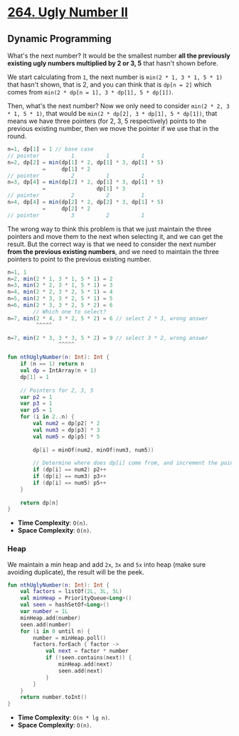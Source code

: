 # [264. Ugly Number II](https://leetcode.com/problems/ugly-number-ii/)

## Dynamic Programming
What's the next number? It would be the smallest number **all the previously existing ugly numbers multiplied by 2 or 3, 5** that hasn't shown before.

We start calculating from `1`, the next number is `min(2 * 1, 3 * 1, 5 * 1)` that hasn't shown, that is 2, and you can think that is `dp[n = 2]` which comes from `min(2 * dp[n = 1], 3 * dp[1], 5 * dp[1])`.

Then, what's the next number? Now we only need to consider `min(2 * 2, 3 * 1, 5 * 1)`, that would be `min(2 * dp[2], 3 * dp[1], 5 * dp[1])`, that means we have three pointers (for 2, 3, 5 respectively) points to the previous existing number, then we move the pointer if we use that in the round.

```js
n=1, dp[1] = 1 // base case
// pointer          1          1          1
n=2, dp[2] = min(dp[1] * 2, dp[1] * 3, dp[1] * 5)
           =     dp[1] * 2
// pointer          2          1          1
n=3, dp[4] = min(dp[2] * 2, dp[1] * 3, dp[1] * 5)
           =                dp[1] * 3
// pointer          2          2          1
n=4, dp[4] = min(dp[2] * 2, dp[2] * 3, dp[1] * 5)
           =     dp[2] * 2
// pointer          3          2          1
```

The wrong way to think this problem is that we just maintain the three pointers and move them to the next when selecting it, and we can get the result. But the correct way is that we need to consider the next number **from the previous existing numbers**, and we need to maintain the three pointers to point to the previous existing number.

```js
n=1, 1
n=2, min(2 * 1, 3 * 1, 5 * 1) = 2
n=3, min(2 * 2, 3 * 1, 5 * 1) = 3
n=4, min(2 * 2, 3 * 2, 5 * 1) = 4
n=5, min(2 * 3, 3 * 2, 5 * 1) = 5
n=6, min(2 * 3, 3 * 2, 5 * 2) = 6
        // Which one to select?
n=7, min(2 * 4, 3 * 2, 5 * 2) = 6 // select 2 * 3, wrong answer
         ^^^^^

n=7, min(2 * 3, 3 * 3, 5 * 2) = 9 // select 3 * 2, wrong answer
                ^^^^^
```

```kotlin
fun nthUglyNumber(n: Int): Int {
    if (n == 1) return n
    val dp = IntArray(n + 1)
    dp[1] = 1
    
    // Pointers for 2, 3, 5
    var p2 = 1
    var p3 = 1
    var p5 = 1
    for (i in 2..n) {
        val num2 = dp[p2] * 2
        val num3 = dp[p3] * 3
        val num5 = dp[p5] * 5
        
        dp[i] = minOf(num2, minOf(num3, num5))
        
        // Determine where does dp[i] come from, and increment the pointer
        if (dp[i] == num2) p2++
        if (dp[i] == num3) p3++
        if (dp[i] == num5) p5++
    }
    
    return dp[n]
}
```

* **Time Complexity**: `O(n)`.
* **Space Complexity**: `O(n)`.

### Heap
We maintain a min heap and add `2x`, `3x` and `5x` into heap (make sure avoiding duplicate), the result will be the peek.

```kotlin
fun nthUglyNumber(n: Int): Int {
    val factors = listOf(2L, 3L, 5L)
    val minHeap = PriorityQueue<Long>()
    val seen = hashSetOf<Long>()
    var number = 1L
    minHeap.add(number)
    seen.add(number)
    for (i in 0 until n) {
        number = minHeap.poll()
        factors.forEach { factor ->
            val next = factor * number
            if (!seen.contains(next)) {
                minHeap.add(next)
                seen.add(next)
            }
        }
    }
    return number.toInt()
}
```

* **Time Complexity**: `O(n * lg n)`.
* **Space Complexity**: `O(n)`.
